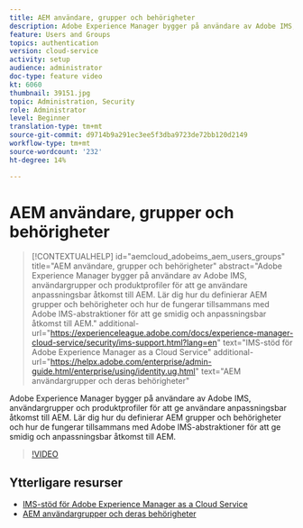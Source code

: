 ```yaml
---
title: AEM användare, grupper och behörigheter
description: Adobe Experience Manager bygger på användare av Adobe IMS, användargrupper och produktprofiler för att ge användare anpassningsbar åtkomst till AEM. Lär dig hur du definierar AEM grupper och behörigheter och hur de fungerar tillsammans med Adobe IMS-abstraktioner för att ge smidig och anpassningsbar åtkomst till AEM.
feature: Users and Groups
topics: authentication
version: cloud-service
activity: setup
audience: administrator
doc-type: feature video
kt: 6060
thumbnail: 39151.jpg
topic: Administration, Security
role: Administrator
level: Beginner
translation-type: tm+mt
source-git-commit: d9714b9a291ec3ee5f3dba9723de72bb120d2149
workflow-type: tm+mt
source-wordcount: '232'
ht-degree: 14%

---
```



# AEM användare, grupper och behörigheter

>[!CONTEXTUALHELP]
>id="aemcloud_adobeims_aem_users_groups"
>title="AEM användare, grupper och behörigheter"
>abstract="Adobe Experience Manager bygger på användare av Adobe IMS, användargrupper och produktprofiler för att ge användare anpassningsbar åtkomst till AEM. Lär dig hur du definierar AEM grupper och behörigheter och hur de fungerar tillsammans med Adobe IMS-abstraktioner för att ge smidig och anpassningsbar åtkomst till AEM."
>additional-url="https://experienceleague.adobe.com/docs/experience-manager-cloud-service/security/ims-support.html?lang=en" text="IMS-stöd för Adobe Experience Manager as a Cloud Service"
>additional-url="https://helpx.adobe.com/enterprise/admin-guide.html/enterprise/using/identity.ug.html" text="AEM användargrupper och deras behörigheter"

Adobe Experience Manager bygger på användare av Adobe IMS, användargrupper och produktprofiler för att ge användare anpassningsbar åtkomst till AEM. Lär dig hur du definierar AEM grupper och behörigheter och hur de fungerar tillsammans med Adobe IMS-abstraktioner för att ge smidig och anpassningsbar åtkomst till AEM.

>[!VIDEO](https://video.tv.adobe.com/v/39151/?quality=12&learn=on)

## Ytterligare resurser

+ [IMS-stöd för Adobe Experience Manager as a Cloud Service](https://docs.adobe.com/content/help/en/experience-manager-cloud-service/security/ims-support.html)
+ [AEM användargrupper och deras behörigheter](https://docs.adobe.com/content/help/en/experience-manager-65/administering/security/security.html#built-in-users-and-groups)